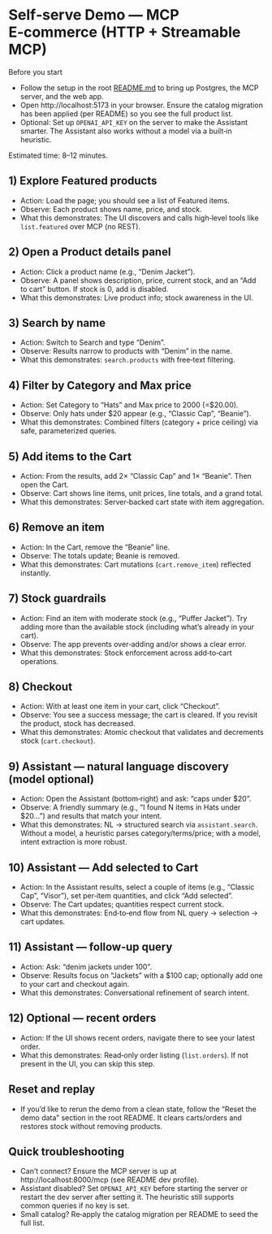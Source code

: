 # Self‑serve Demo — MCP E‑commerce (HTTP + Streamable MCP)

Before you start
- Follow the setup in the root [README.md](./README.md) to bring up Postgres, the MCP server, and the web app.
- Open http://localhost:5173 in your browser. Ensure the catalog migration has been applied (per README) so you see the full product list.
- Optional: Set up `OPENAI_API_KEY` on the server to make the Assistant smarter. The Assistant also works without a model via a built‑in heuristic.

Estimated time: 8–12 minutes.

## 1) Explore Featured products
- Action: Load the page; you should see a list of Featured items.
- Observe: Each product shows name, price, and stock.
- What this demonstrates: The UI discovers and calls high‑level tools like `list.featured` over MCP (no REST).

## 2) Open a Product details panel
- Action: Click a product name (e.g., “Denim Jacket”).
- Observe: A panel shows description, price, current stock, and an “Add to cart” button. If stock is 0, add is disabled.
- What this demonstrates: Live product info; stock awareness in the UI.

## 3) Search by name
- Action: Switch to Search and type “Denim”.
- Observe: Results narrow to products with “Denim” in the name.
- What this demonstrates: `search.products` with free‑text filtering.

## 4) Filter by Category and Max price
- Action: Set Category to “Hats” and Max price to 2000 (=$20.00).
- Observe: Only hats under $20 appear (e.g., “Classic Cap”, “Beanie”).
- What this demonstrates: Combined filters (category + price ceiling) via safe, parameterized queries.

## 5) Add items to the Cart
- Action: From the results, add 2× “Classic Cap” and 1× “Beanie”. Then open the Cart.
- Observe: Cart shows line items, unit prices, line totals, and a grand total.
- What this demonstrates: Server‑backed cart state with item aggregation.

## 6) Remove an item
- Action: In the Cart, remove the “Beanie” line.
- Observe: The totals update; Beanie is removed.
- What this demonstrates: Cart mutations (`cart.remove_item`) reflected instantly.

## 7) Stock guardrails
- Action: Find an item with moderate stock (e.g., “Puffer Jacket”). Try adding more than the available stock (including what’s already in your cart).
- Observe: The app prevents over‑adding and/or shows a clear error.
- What this demonstrates: Stock enforcement across add‑to‑cart operations.

## 8) Checkout
- Action: With at least one item in your cart, click “Checkout”.
- Observe: You see a success message; the cart is cleared. If you revisit the product, stock has decreased.
- What this demonstrates: Atomic checkout that validates and decrements stock (`cart.checkout`).

## 9) Assistant — natural language discovery (model optional)
- Action: Open the Assistant (bottom‑right) and ask: “caps under $20”.
- Observe: A friendly summary (e.g., “I found N items in Hats under $20…”) and results that match your intent.
- What this demonstrates: NL → structured search via `assistant.search`. Without a model, a heuristic parses category/terms/price; with a model, intent extraction is more robust.

## 10) Assistant — Add selected to Cart
- Action: In the Assistant results, select a couple of items (e.g., “Classic Cap”, “Visor”), set per‑item quantities, and click “Add selected”.
- Observe: The Cart updates; quantities respect current stock.
- What this demonstrates: End‑to‑end flow from NL query → selection → cart updates.

## 11) Assistant — follow‑up query
- Action: Ask: “denim jackets under 100”.
- Observe: Results focus on “Jackets” with a $100 cap; optionally add one to your cart and checkout again.
- What this demonstrates: Conversational refinement of search intent.

## 12) Optional — recent orders
- Action: If the UI shows recent orders, navigate there to see your latest order.
- What this demonstrates: Read‑only order listing (`list.orders`). If not present in the UI, you can skip this step.

## Reset and replay
- If you’d like to rerun the demo from a clean state, follow the “Reset the demo data” section in the root README. It clears carts/orders and restores stock without removing products.

## Quick troubleshooting
- Can’t connect? Ensure the MCP server is up at http://localhost:8000/mcp (see README dev profile).
- Assistant disabled? Set `OPENAI_API_KEY` before starting the server or restart the dev server after setting it. The heuristic still supports common queries if no key is set.
- Small catalog? Re‑apply the catalog migration per README to seed the full list.
